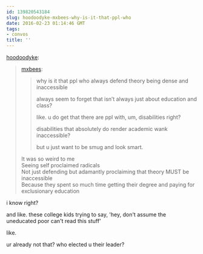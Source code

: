 ```yaml
---
id: 139820543184
slug: hoodoodyke-mxbees-why-is-it-that-ppl-who
date: 2016-02-23 01:14:46 GMT
tags:
- convos
title: ''
---
```

<p><a class="tumblr_blog" href="http://hoodoodyke.tumblr.com/post/139820265649">hoodoodyke</a>:</p>
<blockquote>
<p><a class="tumblr_blog" href="http://mxbees.tumblr.com/post/139783615159">mxbees</a>:</p>
<blockquote>
<p>why is it that ppl who always defend theory being dense and inaccessible</p>

<p>always seem to forget that isn’t always just about education and class?</p>

<p>like. u do get that there are ppl with, um, disabilities right?</p>

<p>disabilities that absolutely do render academic wank inaccessible?</p>

<p>but u just want to be smug and look smart.</p>
</blockquote>
<p>It was so weird to me<br>Seeing self proclaimed radicals <br>Not just defending but adamantly proclaiming that theory MUST be inaccessible <br>Because they spent so much time getting their degree and paying for exclusionary education</p>
</blockquote>

i know right? 

and like. these college kids trying to say, 'hey, don't assume the uneducated poor can't read this stuff'

like.

ur already not that? who elected u their leader?

